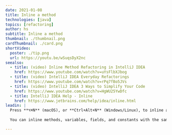 ```yaml
---
date: 2021-01-08
title: Inline a method
technologies: [java]
topics: [refactoring]
author: hs
subtitle: Inline a method 
thumbnail: ./thumbnail.png
cardThumbnail: ./card.png
shortVideo:
  poster: ./tip.png
  url: https://youtu.be/wSuqsDyX2nc
seealso:
  - title: (video) Inline Method Refactoring in IntelliJ IDEA
    href: https://www.youtube.com/watch?v=uYsFlbXJbog
  - title: (video) IntelliJ IDEA Everyday Refactorings
    href: https://www.youtube.com/watch?v=rPq7fBo5JVs
  - title: (video) IntelliJ IDEA 3 Ways to Simplify Your Code
    href: https://www.youtube.com/watch?v=HgWU25YwDfc
  - title: IntelliJ IDEA Help - Inline
    href: https://www.jetbrains.com/help/idea/inline.html
leadin: |
  Press **⌥⌘N** (macOS), or **Ctrl+Alt+N** (Windows/Linux), to inline a method. 
   
  You can inline methods, variables, fields, and constants with the same shortcut.

---
```


